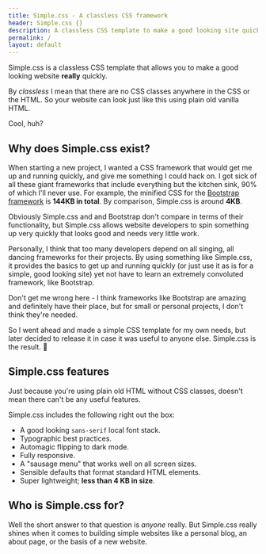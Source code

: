 ```yaml
---
title: Simple.css - A classless CSS framework
header: Simple.css {}
description: A classless CSS template to make a good looking site quickly.
permalink: /
layout: default
---
```


Simple.css is a classless CSS template that allows you to make a good looking website **really** quickly.

By _classless_ I mean that there are no CSS classes anywhere in the CSS or the HTML. So your website can look just like this using plain old vanilla HTML.

Cool, huh?

## Why does Simple.css exist?

When starting a new project, I wanted a CSS framework that would get me up and running quickly, and give me something I could hack on. I got sick of all these giant frameworks that include everything but the kitchen sink, 90% of which I'll never use. For example, the minified CSS for the [Bootstrap framework](https://getbootstrap.com/) is **144KB in total**. By comparison, Simple.css is around **4KB**.

Obviously Simple.css and and Bootstrap don't compare in terms of their functionality, but Simple.css allows website developers to spin something up very quickly that looks good and needs very little work.

Personally, I think that too many developers depend on all singing, all dancing frameworks for their projects. By using something like Simple.css, it provides the basics to get up and running quickly (or just use it as is for a simple, good looking site) yet not have to learn an extremely convoluted framework, like Bootstrap.

Don't get me wrong here - I think frameworks like Bootstrap are amazing and definitely have their place, but for small or personal projects, I don't think they're needed.

So I went ahead and made a simple CSS template for my own needs, but later decided to release it in case it was useful to anyone else. Simple.css is the result. 🙂

## Simple.css features

Just because you're using plain old HTML without CSS classes, doesn't mean there can't be any useful features.

Simple.css includes the following right out the box:

* A good looking `sans-serif` local font stack.
* Typographic best practices.
* Automagic flipping to dark mode.
* Fully responsive.
* A "sausage menu" that works well on all screen sizes.
* Sensible defaults that format standard HTML elements.
* Super lightweight; **less than 4 KB in size**.

## Who is Simple.css for?

Well the short answer to that question is _anyone_ really. But Simple.css really shines when it comes to building simple websites like a personal blog, an about page, or the basis of a new website.
